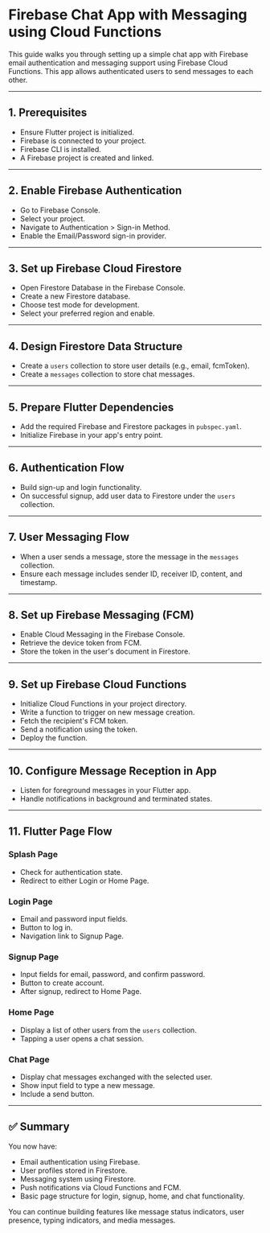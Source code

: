# Firebase Chat App with Messaging using Cloud Functions

This guide walks you through setting up a simple chat app with Firebase email authentication and messaging support using Firebase Cloud Functions. This app allows authenticated users to send messages to each other.

---

## 1. **Prerequisites**

- Ensure Flutter project is initialized.
- Firebase is connected to your project.
- Firebase CLI is installed.
- A Firebase project is created and linked.

---

## 2. **Enable Firebase Authentication**

- Go to Firebase Console.
- Select your project.
- Navigate to Authentication > Sign-in Method.
- Enable the Email/Password sign-in provider.

---

## 3. **Set up Firebase Cloud Firestore**

- Open Firestore Database in the Firebase Console.
- Create a new Firestore database.
- Choose test mode for development.
- Select your preferred region and enable.

---

## 4. **Design Firestore Data Structure**

- Create a `users` collection to store user details (e.g., email, fcmToken).
- Create a `messages` collection to store chat messages.

---

## 5. **Prepare Flutter Dependencies**

- Add the required Firebase and Firestore packages in `pubspec.yaml`.
- Initialize Firebase in your app's entry point.

---

## 6. **Authentication Flow**

- Build sign-up and login functionality.
- On successful signup, add user data to Firestore under the `users` collection.

---

## 7. **User Messaging Flow**

- When a user sends a message, store the message in the `messages` collection.
- Ensure each message includes sender ID, receiver ID, content, and timestamp.

---

## 8. **Set up Firebase Messaging (FCM)**

- Enable Cloud Messaging in the Firebase Console.
- Retrieve the device token from FCM.
- Store the token in the user's document in Firestore.

---

## 9. **Set up Firebase Cloud Functions**

- Initialize Cloud Functions in your project directory.
- Write a function to trigger on new message creation.
- Fetch the recipient's FCM token.
- Send a notification using the token.
- Deploy the function.

---

## 10. **Configure Message Reception in App**

- Listen for foreground messages in your Flutter app.
- Handle notifications in background and terminated states.

---

## 11. **Flutter Page Flow**

### Splash Page
- Check for authentication state.
- Redirect to either Login or Home Page.

### Login Page
- Email and password input fields.
- Button to log in.
- Navigation link to Signup Page.

### Signup Page
- Input fields for email, password, and confirm password.
- Button to create account.
- After signup, redirect to Home Page.

### Home Page
- Display a list of other users from the `users` collection.
- Tapping a user opens a chat session.

### Chat Page
- Display chat messages exchanged with the selected user.
- Show input field to type a new message.
- Include a send button.

---

## ✅ Summary

You now have:
- Email authentication using Firebase.
- User profiles stored in Firestore.
- Messaging system using Firestore.
- Push notifications via Cloud Functions and FCM.
- Basic page structure for login, signup, home, and chat functionality.

You can continue building features like message status indicators, user presence, typing indicators, and media messages.

